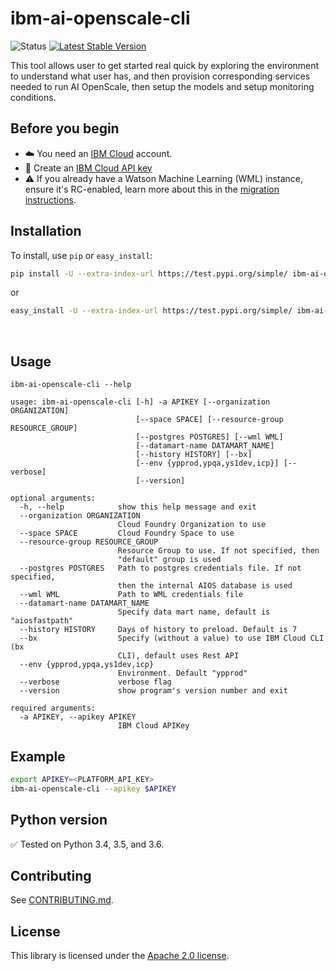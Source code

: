 # ibm-ai-openscale-cli
![Status](https://img.shields.io/badge/status-beta-yellow.svg)
[![Latest Stable Version](https://img.shields.io/pypi/v/ibm-ai-openscale-cli.svg)](https://pypi.python.org/pypi/ibm-ai-openscale-cli)

This tool allows user to get started real quick by exploring the environment to understand what user has, and then provision corresponding services needed to run AI OpenScale, then setup the models and setup monitoring conditions.

## Before you begin
* ☁️ You need an [IBM Cloud][ibm_cloud] account.
* 🔑 Create an [IBM Cloud API key](https://console.bluemix.net/docs/iam/userid_keys.html#userapikey)
* ⚠️ If you already have a Watson Machine Learning (WML) instance, ensure it's RC-enabled, learn more about this in the [migration instructions](https://console.bluemix.net/docs/resources/instance_migration.html#migrate).

## Installation

To install, use `pip` or `easy_install`:

```bash
pip install -U --extra-index-url https://test.pypi.org/simple/ ibm-ai-openscale-cli
```

or

```bash
easy_install -U --extra-index-url https://test.pypi.org/simple/ ibm-ai-openscale-cli
```

️️
## Usage

```
ibm-ai-openscale-cli --help
```
```
usage: ibm-ai-openscale-cli [-h] -a APIKEY [--organization ORGANIZATION]
                            [--space SPACE] [--resource-group RESOURCE_GROUP]
                            [--postgres POSTGRES] [--wml WML]
                            [--datamart-name DATAMART_NAME]
                            [--history HISTORY] [--bx]
                            [--env {ypprod,ypqa,ys1dev,icp}] [--verbose]
                            [--version]

optional arguments:
  -h, --help            show this help message and exit
  --organization ORGANIZATION
                        Cloud Foundry Organization to use
  --space SPACE         Cloud Foundry Space to use
  --resource-group RESOURCE_GROUP
                        Resource Group to use. If not specified, then
                        "default" group is used
  --postgres POSTGRES   Path to postgres credentials file. If not specified,
                        then the internal AIOS database is used
  --wml WML             Path to WML credentials file
  --datamart-name DATAMART_NAME
                        Specify data mart name, default is "aiosfastpath"
  --history HISTORY     Days of history to preload. Default is 7
  --bx                  Specify (without a value) to use IBM Cloud CLI (bx
                        CLI), default uses Rest API
  --env {ypprod,ypqa,ys1dev,icp}
                        Environment. Default "ypprod"
  --verbose             verbose flag
  --version             show program's version number and exit

required arguments:
  -a APIKEY, --apikey APIKEY
                        IBM Cloud APIKey
```

## Example

```sh
export APIKEY=<PLATFORM_API_KEY>
ibm-ai-openscale-cli --apikey $APIKEY
```

## Python version

✅ Tested on Python 3.4, 3.5, and 3.6.

## Contributing

See [CONTRIBUTING.md][CONTRIBUTING].

## License

This library is licensed under the [Apache 2.0 license][license].

[ibm_cloud]: https://cloud.ibm.com
[responses]: https://github.com/getsentry/responses
[requests]: http://docs.python-requests.org/en/latest/
[CONTRIBUTING]: ./CONTRIBUTING.md
[license]: http://www.apache.org/licenses/LICENSE-2.0
